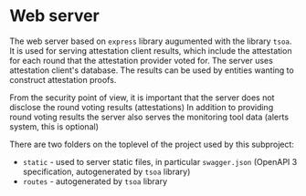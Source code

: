 # Web server

The web server based on `express` library augumented with the library `tsoa`. 
It is used for serving attestation client results, which include the attestation for each round that the attestation provider voted for.
The server uses attestation client's database. The results can be used by entities wanting to construct attestation proofs.

From the security point of view, it is important that the server does not disclose the round voting results (attestations)
In addition to providing round voting results the server also serves the monitoring tool data (alerts system, this is optional)

There are two folders on the toplevel of the project used by this subproject:
- `static` - used to server static files, in particular `swagger.json` (OpenAPI 3 specification, autogenerated by `tsoa` library)
- `routes` - autogenerated by `tsoa` library
